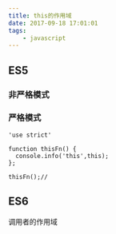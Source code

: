 ```yaml
---
title: this的作用域
date: 2017-09-18 17:01:01
tags: 
    - javascript
---
```

## ES5

### 非严格模式

### 严格模式 
```` 
'use strict'

function thisFn() {
  console.info('this',this);
};

thisFn();// 
````
<!--more-->

## ES6

 调用者的作用域